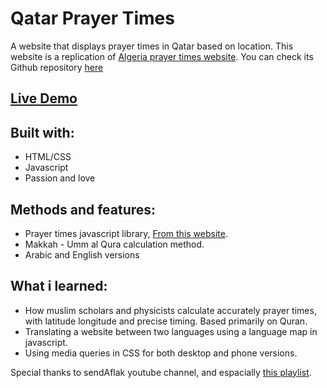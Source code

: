 # Qatar Prayer Times
A website that displays prayer times in Qatar based on location. This website is a replication of [Algeria prayer times website](https://algprayertimes.netlify.app). You can check its Github repository [here](https://github.com/Zalamit13/PrayerTime)

## [Live Demo](https://qprayertimes.netlify.app/)

## Built with:
+ HTML/CSS
+ Javascript
+ Passion and love

## Methods and features:
+ Prayer times javascript library, [From this website](http://praytimes.org).
+ Makkah - Umm al Qura calculation method.
+ Arabic and English versions

## What i learned:
+ How muslim scholars and physicists calculate accurately prayer times, with latitude longitude and precise timing. Based primarily on Quran.
+ Translating a website between two languages using a language map in javascript.
+ Using media queries in CSS for both desktop and phone versions.


Special thanks to sendAflak youtube channel, and espacially [this playlist](https://www.youtube.com/playlist?list=PLBcnevHtxGPF9u4yTu0uzCqRUCiRqXQc8).
